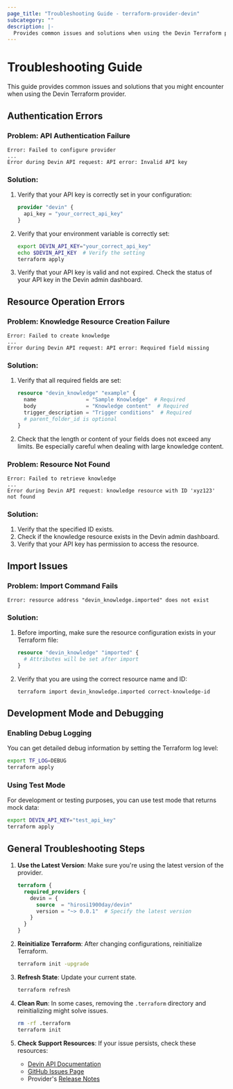```yaml
---
page_title: "Troubleshooting Guide - terraform-provider-devin"
subcategory: ""
description: |-
  Provides common issues and solutions when using the Devin Terraform provider.
---
```


# Troubleshooting Guide

This guide provides common issues and solutions that you might encounter when using the Devin Terraform provider.

## Authentication Errors

### Problem: API Authentication Failure

```
Error: Failed to configure provider
...
Error during Devin API request: API error: Invalid API key
```

### Solution:

1. Verify that your API key is correctly set in your configuration:
   ```terraform
   provider "devin" {
     api_key = "your_correct_api_key"
   }
   ```

2. Verify that your environment variable is correctly set:
   ```bash
   export DEVIN_API_KEY="your_correct_api_key"
   echo $DEVIN_API_KEY  # Verify the setting
   terraform apply
   ```

3. Verify that your API key is valid and not expired. Check the status of your API key in the Devin admin dashboard.

## Resource Operation Errors

### Problem: Knowledge Resource Creation Failure

```
Error: Failed to create knowledge
...
Error during Devin API request: API error: Required field missing
```

### Solution:

1. Verify that all required fields are set:
   ```terraform
   resource "devin_knowledge" "example" {
     name                = "Sample Knowledge"  # Required
     body                = "Knowledge content"  # Required
     trigger_description = "Trigger conditions"  # Required
     # parent_folder_id is optional
   }
   ```

2. Check that the length or content of your fields does not exceed any limits. Be especially careful when dealing with large knowledge content.

### Problem: Resource Not Found

```
Error: Failed to retrieve knowledge
...
Error during Devin API request: knowledge resource with ID 'xyz123' not found
```

### Solution:

1. Verify that the specified ID exists.
2. Check if the knowledge resource exists in the Devin admin dashboard.
3. Verify that your API key has permission to access the resource.

## Import Issues

### Problem: Import Command Fails

```
Error: resource address "devin_knowledge.imported" does not exist
```

### Solution:

1. Before importing, make sure the resource configuration exists in your Terraform file:
   ```terraform
   resource "devin_knowledge" "imported" {
     # Attributes will be set after import
   }
   ```

2. Verify that you are using the correct resource name and ID:
   ```bash
   terraform import devin_knowledge.imported correct-knowledge-id
   ```

## Development Mode and Debugging

### Enabling Debug Logging

You can get detailed debug information by setting the Terraform log level:

```bash
export TF_LOG=DEBUG
terraform apply
```

### Using Test Mode

For development or testing purposes, you can use test mode that returns mock data:

```bash
export DEVIN_API_KEY="test_api_key"
terraform apply
```

## General Troubleshooting Steps

1. **Use the Latest Version**: Make sure you're using the latest version of the provider.
   ```terraform
   terraform {
     required_providers {
       devin = {
         source  = "hirosi1900day/devin"
         version = "~> 0.0.1"  # Specify the latest version
       }
     }
   }
   ```

2. **Reinitialize Terraform**: After changing configurations, reinitialize Terraform.
   ```bash
   terraform init -upgrade
   ```

3. **Refresh State**: Update your current state.
   ```bash
   terraform refresh
   ```

4. **Clean Run**: In some cases, removing the `.terraform` directory and reinitializing might solve issues.
   ```bash
   rm -rf .terraform
   terraform init
   ```

5. **Check Support Resources**: If your issue persists, check these resources:
   - [Devin API Documentation](https://docs.devin.ai/api-reference)
   - [GitHub Issues Page](https://github.com/hirosi1900day/terraform-provider-devin-knowledge/issues)
   - Provider's [Release Notes](https://github.com/hirosi1900day/terraform-provider-devin-knowledge/releases)
